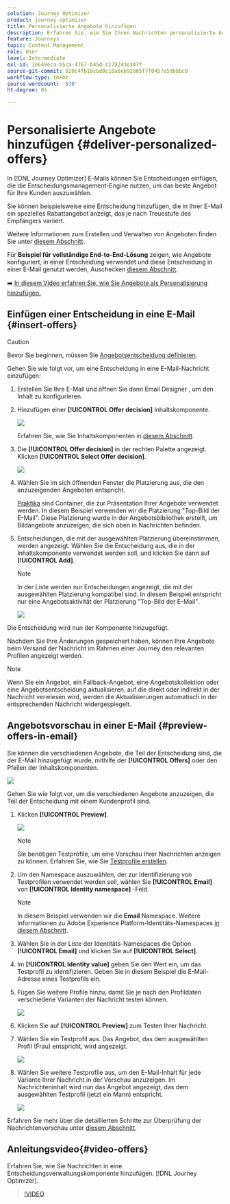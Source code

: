 ```yaml
---
solution: Journey Optimizer
product: journey optimizer
title: Personalisierte Angebote hinzufügen
description: Erfahren Sie, wie Sie Ihren Nachrichten personalisierte Angebote hinzufügen
feature: Journeys
topic: Content Management
role: User
level: Intermediate
exl-id: 1e648eca-b5ca-4767-b45d-c179243e347f
source-git-commit: 020c4fb18cbd0c10a6eb92865f7f0457e5db8bc0
workflow-type: tm+mt
source-wordcount: '570'
ht-degree: 0%

---
```


# Personalisierte Angebote hinzufügen {#deliver-personalized-offers}

In [!DNL Journey Optimizer] E-Mails können Sie Entscheidungen einfügen, die die Entscheidungsmanagement-Engine nutzen, um das beste Angebot für Ihre Kunden auszuwählen.

Sie können beispielsweise eine Entscheidung hinzufügen, die in Ihrer E-Mail ein spezielles Rabattangebot anzeigt, das je nach Treuestufe des Empfängers variiert.

Weitere Informationen zum Erstellen und Verwalten von Angeboten finden Sie unter [diesem Abschnitt](../offers/get-started/starting-offer-decisioning.md).

Für **Beispiel für vollständige End-to-End-Lösung** zeigen, wie Angebote konfiguriert, in einer Entscheidung verwendet und diese Entscheidung in einer E-Mail genutzt werden, Auschecken [diesem Abschnitt](../offers/offers-e2e.md#insert-decision-in-email).

➡️ [In diesem Video erfahren Sie, wie Sie Angebote als Personalisierung hinzufügen.](#video-offers)

## Einfügen einer Entscheidung in eine E-Mail {#insert-offers}

>[!CAUTION]
>
>Bevor Sie beginnen, müssen Sie [Angebotsentscheidung definieren](../offers/offer-activities/create-offer-activities.md).

Gehen Sie wie folgt vor, um eine Entscheidung in eine E-Mail-Nachricht einzufügen:

1. Erstellen Sie Ihre E-Mail und öffnen Sie dann Email Designer , um den Inhalt zu konfigurieren.

1. Hinzufügen einer **[!UICONTROL Offer decision]** Inhaltskomponente.

   ![](assets/deliver-offer-component.png)

   Erfahren Sie, wie Sie Inhaltskomponenten in [diesem Abschnitt](content-components.md).

1. Die **[!UICONTROL Offer decision]** in der rechten Palette angezeigt. Klicken **[!UICONTROL Select Offer decision]**.

   ![](assets/deliver-offer-tab.png)

1. Wählen Sie im sich öffnenden Fenster die Platzierung aus, die den anzuzeigenden Angeboten entspricht.

   [Praktika](../offers/offer-library/creating-placements.md) sind Container, die zur Präsentation Ihrer Angebote verwendet werden. In diesem Beispiel verwenden wir die Platzierung &quot;Top-Bild der E-Mail&quot;. Diese Platzierung wurde in der Angebotsbibliothek erstellt, um Bildangebote anzuzeigen, die sich oben in Nachrichten befinden.

1. Entscheidungen, die mit der ausgewählten Platzierung übereinstimmen, werden angezeigt. Wählen Sie die Entscheidung aus, die in der Inhaltskomponente verwendet werden soll, und klicken Sie dann auf **[!UICONTROL Add]**.

   >[!NOTE]
   >
   >In der Liste werden nur Entscheidungen angezeigt, die mit der ausgewählten Platzierung kompatibel sind. In diesem Beispiel entspricht nur eine Angebotsaktivität der Platzierung &quot;Top-Bild der E-Mail&quot;.

   ![](assets/deliver-offer-placement.png)

Die Entscheidung wird nun der Komponente hinzugefügt.

Nachdem Sie Ihre Änderungen gespeichert haben, können Ihre Angebote beim Versand der Nachricht im Rahmen einer Journey den relevanten Profilen angezeigt werden.

>[!NOTE]
>
>Wenn Sie ein Angebot, ein Fallback-Angebot, eine Angebotskollektion oder eine Angebotsentscheidung aktualisieren, auf die direkt oder indirekt in der Nachricht verwiesen wird, werden die Aktualisierungen automatisch in der entsprechenden Nachricht widergespiegelt.

## Angebotsvorschau in einer E-Mail {#preview-offers-in-email}

Sie können die verschiedenen Angebote, die Teil der Entscheidung sind, die der E-Mail hinzugefügt wurde, mithilfe der **[!UICONTROL Offers]** oder den Pfeilen der Inhaltskomponenten.

![](assets/deliver-offer-preview.png)

Gehen Sie wie folgt vor, um die verschiedenen Angebote anzuzeigen, die Teil der Entscheidung mit einem Kundenprofil sind.

1. Klicken **[!UICONTROL Preview]**.

   ![](assets/deliver-offer-preview-button.png)

   >[!NOTE]
   >
   >Sie benötigen Testprofile, um eine Vorschau Ihrer Nachrichten anzeigen zu können. Erfahren Sie, wie Sie [Testprofile erstellen](../segment/creating-test-profiles.md).

1. Um den Namespace auszuwählen, der zur Identifizierung von Testprofilen verwendet werden soll, wählen Sie **[!UICONTROL Email]** von **[!UICONTROL Identity namespace]** -Feld.

   >[!NOTE]
   >
   >In diesem Beispiel verwenden wir die **Email** Namespace. Weitere Informationen zu Adobe Experience Platform-Identitäts-Namespaces [in diesem Abschnitt](../segment/get-started-identity.md).

1. Wählen Sie in der Liste der Identitäts-Namespaces die Option **[!UICONTROL Email]** und klicken Sie auf **[!UICONTROL Select]**.

1. Im **[!UICONTROL Identity value]** geben Sie den Wert ein, um das Testprofil zu identifizieren. Geben Sie in diesem Beispiel die E-Mail-Adresse eines Testprofils ein.

   <!--For example enter smith@adobe.com and click the **[!UICONTROL Add profile]** button.-->

1. Fügen Sie weitere Profile hinzu, damit Sie je nach den Profildaten verschiedene Varianten der Nachricht testen können.

   ![](assets/deliver-offer-test-profiles.png)

1. Klicken Sie auf **[!UICONTROL Preview]** zum Testen Ihrer Nachricht.

1. Wählen Sie ein Testprofil aus. Das Angebot, das dem ausgewählten Profil (Frau) entspricht, wird angezeigt.

   ![](assets/deliver-offer-test-profile-female-preview.png)

1. Wählen Sie weitere Testprofile aus, um den E-Mail-Inhalt für jede Variante Ihrer Nachricht in der Vorschau anzuzeigen. Im Nachrichteninhalt wird nun das Angebot angezeigt, das dem ausgewählten Testprofil (jetzt ein Mann) entspricht.

   ![](assets/deliver-offer-test-profile-male-preview.png)

Erfahren Sie mehr über die detaillierten Schritte zur Überprüfung der Nachrichtenvorschau unter [diesem Abschnitt](#preview-your-messages).

## Anleitungsvideo{#video-offers}

Erfahren Sie, wie Sie Nachrichten in eine Entscheidungsverwaltungskomponente hinzufügen. [!DNL Journey Optimizer].

>[!VIDEO](https://video.tv.adobe.com/v/334088?quality=12)

